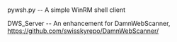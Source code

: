 #

pywsh.py    -- A simple WinRM shell client

DWS_Server  -- An enhancement for DamnWebScanner, https://github.com/swisskyrepo/DamnWebScanner/

